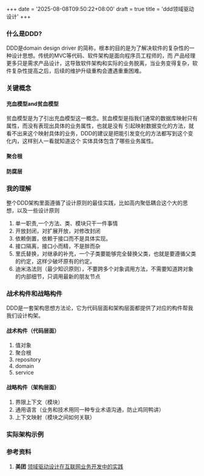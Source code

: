 +++
date = '2025-08-08T09:50:22+08:00'
draft = true
title = 'ddd领域驱动设计'
+++
### 什么是DDD?
DDD是domain design driver 的简称，根本的目的是为了解决软件的复杂性的一种设计思想。传统的MVC等代码、软件架构是面向程序员工程师的，而
产品经理更多只是需求产品设计，这导致软件架构和实际的业务脱离，当业务变得复杂，软件复杂性提高之后，后续的维护升级重构会遭遇重重困难。
### 关键概念
#### 充血模型and贫血模型
贫血模型是为了引出充血模型这一概念。贫血模型是指我们通常的数据库映射只有属性，而没有表现出具体的业务属性，也就是没有
引起映射数据变化的方法，就看不出来这个映射具体的业务，DDD的建议是把能引发变化的方法都写到这个变化内，这样别人一看就知道这个
实体具体包含了哪些业务属性。
#### 聚合根
#### 防腐层
### 我的理解
整个DDD架构里面遵循了设计原则的最佳实践，比如高内聚低耦合这个大的思想，以及一些设计原则
1. 单一职责,一个方法、类、模块只干一件事情
2. 开放封闭，对扩展开放，对修改封闭
3. 依赖倒置，依赖于接口而不是具体实现。
4. 接口隔离，接口小而精，不是胖而杂
5. 里氏替换，对继承的补充，一个子类要能够完全替换父类，也就是要遵循父类的约定，这样少破坏原有的约定。
6. 迪米洛法则（最少知识原则），不要跨多个对象调用方法，不需要知道跨对象的内部细节，只调用最新的朋友节点
### 战术构件和战略构件
DDD是一套架构思想方法论，它为代码层面和架构层面都提供了对应的构件帮我我们设计构架。
#### 战术构件（代码层面）
1. 值对象
2. 聚合根
3. repository
4. domain
5. service
#### 战略构件（架构层面）
1. 界限上下文（模块）
2. 通用语言（业务和技术用同一种专业术语沟通，防止鸡同鸭讲）
3. 上下文映射（模块之间如何关联）
### 实际架构示例

### 参考资料

1. **美团** [领域驱动设计在互联网业务开发中的实践](https://tech.meituan.com/2017/12/22/ddd-in-practice.html)